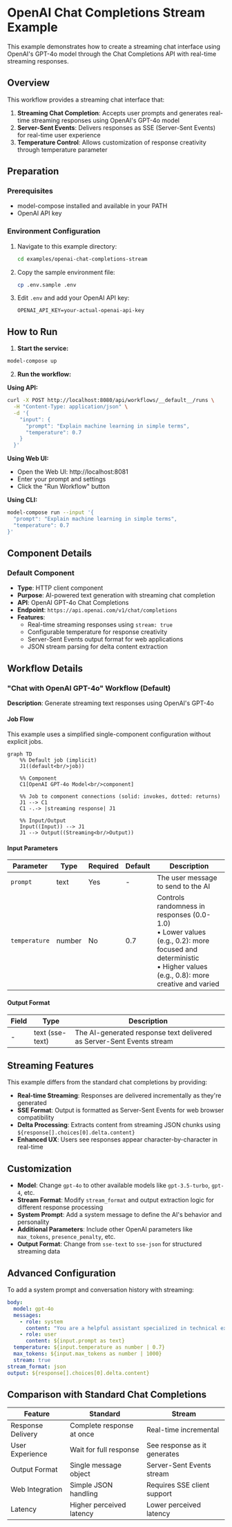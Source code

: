 # OpenAI Chat Completions Stream Example

This example demonstrates how to create a streaming chat interface using OpenAI's GPT-4o model through the Chat Completions API with real-time streaming responses.

## Overview

This workflow provides a streaming chat interface that:

1. **Streaming Chat Completion**: Accepts user prompts and generates real-time streaming responses using OpenAI's GPT-4o model
2. **Server-Sent Events**: Delivers responses as SSE (Server-Sent Events) for real-time user experience
3. **Temperature Control**: Allows customization of response creativity through temperature parameter

## Preparation

### Prerequisites

- model-compose installed and available in your PATH
- OpenAI API key

### Environment Configuration

1. Navigate to this example directory:
   ```bash
   cd examples/openai-chat-completions-stream
   ```

2. Copy the sample environment file:
   ```bash
   cp .env.sample .env
   ```

3. Edit `.env` and add your OpenAI API key:
   ```env
   OPENAI_API_KEY=your-actual-openai-api-key
   ```

## How to Run

1. **Start the service:**
  ```bash
  model-compose up
  ```

2. **Run the workflow:**

  **Using API:**
  ```bash
  curl -X POST http://localhost:8080/api/workflows/__default__/runs \
    -H "Content-Type: application/json" \
    -d '{
      "input": {
        "prompt": "Explain machine learning in simple terms",
        "temperature": 0.7
      }
    }'
  ```

  **Using Web UI:**
  - Open the Web UI: http://localhost:8081
  - Enter your prompt and settings
  - Click the "Run Workflow" button

  **Using CLI:**
  ```bash
  model-compose run --input '{
    "prompt": "Explain machine learning in simple terms",
    "temperature": 0.7
  }'
  ```

## Component Details

### Default Component
- **Type**: HTTP client component
- **Purpose**: AI-powered text generation with streaming chat completion
- **API**: OpenAI GPT-4o Chat Completions
- **Endpoint**: `https://api.openai.com/v1/chat/completions`
- **Features**:
  - Real-time streaming responses using `stream: true`
  - Configurable temperature for response creativity
  - Server-Sent Events output format for web applications
  - JSON stream parsing for delta content extraction

## Workflow Details

### "Chat with OpenAI GPT-4o" Workflow (Default)

**Description**: Generate streaming text responses using OpenAI's GPT-4o

#### Job Flow

This example uses a simplified single-component configuration without explicit jobs.

```mermaid
graph TD
    %% Default job (implicit)
    J1((default<br/>job))

    %% Component
    C1[OpenAI GPT-4o Model<br/>component]

    %% Job to component connections (solid: invokes, dotted: returns)
    J1 --> C1
    C1 -.-> |streaming response| J1

    %% Input/Output
    Input((Input)) --> J1
    J1 --> Output((Streaming<br/>Output))
```

#### Input Parameters

| Parameter | Type | Required | Default | Description |
|-----------|------|----------|---------|-------------|
| `prompt` | text | Yes | - | The user message to send to the AI |
| `temperature` | number | No | 0.7 | Controls randomness in responses (0.0-1.0)<br/>• Lower values (e.g., 0.2): more focused and deterministic<br/>• Higher values (e.g., 0.8): more creative and varied |

#### Output Format

| Field | Type | Description |
|-------|------|-------------|
| - | text (sse-text) | The AI-generated response text delivered as Server-Sent Events stream |

## Streaming Features

This example differs from the standard chat completions by providing:

- **Real-time Streaming**: Responses are delivered incrementally as they're generated
- **SSE Format**: Output is formatted as Server-Sent Events for web browser compatibility
- **Delta Processing**: Extracts content from streaming JSON chunks using `${response[].choices[0].delta.content}`
- **Enhanced UX**: Users see responses appear character-by-character in real-time

## Customization

- **Model**: Change `gpt-4o` to other available models like `gpt-3.5-turbo`, `gpt-4`, etc.
- **Stream Format**: Modify `stream_format` and output extraction logic for different response processing
- **System Prompt**: Add a system message to define the AI's behavior and personality
- **Additional Parameters**: Include other OpenAI parameters like `max_tokens`, `presence_penalty`, etc.
- **Output Format**: Change from `sse-text` to `sse-json` for structured streaming data

## Advanced Configuration

To add a system prompt and conversation history with streaming:

```yaml
body:
  model: gpt-4o
  messages:
    - role: system
      content: "You are a helpful assistant specialized in technical explanations."
    - role: user
      content: ${input.prompt as text}
  temperature: ${input.temperature as number | 0.7}
  max_tokens: ${input.max_tokens as number | 1000}
  stream: true
stream_format: json
output: ${response[].choices[0].delta.content}
```

## Comparison with Standard Chat Completions

| Feature | Standard | Stream |
|---------|----------|--------|
| Response Delivery | Complete response at once | Real-time incremental |
| User Experience | Wait for full response | See response as it generates |
| Output Format | Single message object | Server-Sent Events stream |
| Web Integration | Simple JSON handling | Requires SSE client support |
| Latency | Higher perceived latency | Lower perceived latency |
